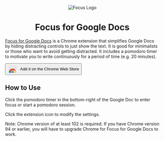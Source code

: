 <p align='center'>
  <img src='https://joelgrayson.com/software/focus/logo.png' alt='Focus Logo' />
  <h1 align="center">Focus for Google Docs</h1>
</p>

[Focus for Google Docs](https://chromewebstore.google.com/detail/focus-for-google-docs/djnloioaddlnmagobbcnjpppmbelfocf) is a Chrome extension that simplifies Google Docs by hiding distracting controls to just show the text. It is good for minimalists or those who want to avoid getting distracted. It includes a pomodoro timer to motivate you to write continuously for a period of time (e.g. 20 minutes).

<a target="_blank" href="https://chromewebstore.google.com/detail/focus-for-google-docs/djnloioaddlnmagobbcnjpppmbelfocf"> <button style="display:inline-flex;align-items:center;cursor:pointer;gap:10px;padding:2px 7px;"> <svg viewBox="0 0 192 192" width='30' height='30'> <defs> <path id="a" d="M8 20v140c0 6.6 5.4 12 12 12h152c6.6 0 12-5.4 12-12V20H8zm108 32H76c-4.42 0-8-3.58-8-8s3.58-8 8-8h40c4.42 0 8 3.58 8 8s-3.58 8-8 8z"> </path> </defs> <clipPath id="b"> <use xlink:href="#a" overflow="visible"></use> </clipPath> <path clip-path="url(#b)" fill="#eee" d="M8 20h176v152H8z"></path> <path fill="#fff" d="M116 36H76c-4.42 0-8 3.58-8 8s3.58 8 8 8h40c4.42 0 8-3.58 8-8s-3.58-8-8-8z" clip-path="url(#b)"></path> <g clip-path="url(#b)"> <defs> <circle id="c" cx="96" cy="160" r="76"></circle> </defs> <clipPath id="d"> <use xlink:href="#c" overflow="visible"></use> </clipPath> <path d="M32.07 84v93.27h34.01L96 125.45h76V84zm0 0v93.27h34.01L96 125.45h76V84z" clip-path="url(#d)" fill="#DB4437"></path> <path d="M20 236h72.34l33.58-33.58v-25.14l-59.84-.01L20 98.24zm0 0h72.34l33.58-33.58v-25.14l-59.84-.01L20 98.24z" clip-path="url(#d)" fill="#0F9D58"></path> <path d="M96 125.45l29.92 51.82L92.35 236H172V125.45zm0 0l29.92 51.82L92.35 236H172V125.45z" clip-path="url(#d)" fill="#FFCD40"></path> <g clip-path="url(#d)"> <circle fill="#F1F1F1" cx="96" cy="160" r="34.55"></circle> <circle fill="#4285F4" cx="96" cy="160" r="27.64"></circle> </g> </g> <path clip-path="url(#b)" fill="#212121" fill-opacity=".05" d="M8 20h176v76H8z"></path> <path fill="#212121" fill-opacity=".02" d="M8 95h176v1H8z"></path> <path fill="#fff" fill-opacity=".05" d="M8 96h176v1H8z"></path> <path fill="#212121" fill-opacity=".02" d="M116 52H76c-4.25 0-7.72-3.32-7.97-7.5-.02.17-.03.33-.03.5 0 4.42 3.58 8 8 8h40c4.42 0 8-3.58 8-8 0-.17-.01-.33-.03-.5-.25 4.18-3.72 7.5-7.97 7.5zM8 20v1h176v-1H8z"> </path> <path fill="#231F20" fill-opacity=".1" d="M76 36h40c4.25 0 7.72 3.32 7.97 7.5.01-.17.03-.33.03-.5 0-4.42-3.58-8-8-8H76c-4.42 0-8 3.58-8 8 0 .17.01.33.03.5.25-4.18 3.72-7.5 7.97-7.5zm96 135H20c-6.6 0-12-5.4-12-12v1c0 6.6 5.4 12 12 12h152c6.6 0 12-5.4 12-12v-1c0 6.6-5.4 12-12 12z"> </path> <radialGradient id="e" cx="7.502" cy="19.344" r="227.596" gradientUnits="userSpaceOnUse"> <stop offset="0" stop-color="#fff" stop-opacity=".1"></stop> <stop offset="1" stop-color="#fff" stop-opacity="0"></stop> </radialGradient> <path fill="url(#e)" d="M8 20v140c0 6.6 5.4 12 12 12h152c6.6 0 12-5.4 12-12V20H8zm108 32H76c-4.42 0-8-3.58-8-8s3.58-8 8-8h40c4.42 0 8 3.58 8 8s-3.58 8-8 8z"> </path> <path fill="none" d="M0 0h192v192H0z"></path> </svg> Add it on the Chrome Web Store </button> </a>

## How to Use
Click the pomodoro timer in the bottom-right of the Google Doc to enter focus or start a pomodoro session.

Click the extension icon to modify the settings.

Note: Chrome version of at least 102 is required. If you have Chrome version 94 or earlier, you will have to upgrade Chrome for Focus for Google Docs to work.


